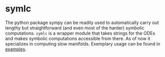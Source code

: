 # symlc

The python package sympy can be readily used to automatically carry out lengthy but straightforward (and even most of the harder) symbolic computations. `symlc` is a wrapper module that takes strings for the ODEs and makes symbolic computations accessible from there. As of now it specializes in computing slow manifolds. Exemplary usage can be found in [examples](examples/example_notebook.ipynb).

